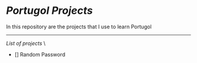 # _Portugol Projects_

In this repository are the projects that I use to learn Portugol

---

*List of projects* \
- [] Random Password

